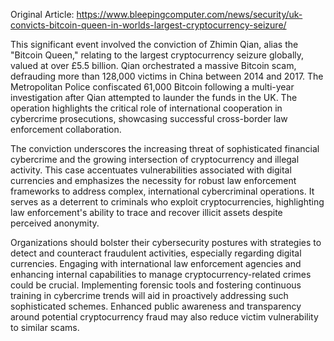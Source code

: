 Original Article: https://www.bleepingcomputer.com/news/security/uk-convicts-bitcoin-queen-in-worlds-largest-cryptocurrency-seizure/

This significant event involved the conviction of Zhimin Qian, alias the "Bitcoin Queen," relating to the largest cryptocurrency seizure globally, valued at over £5.5 billion. Qian orchestrated a massive Bitcoin scam, defrauding more than 128,000 victims in China between 2014 and 2017. The Metropolitan Police confiscated 61,000 Bitcoin following a multi-year investigation after Qian attempted to launder the funds in the UK. The operation highlights the critical role of international cooperation in cybercrime prosecutions, showcasing successful cross-border law enforcement collaboration.

The conviction underscores the increasing threat of sophisticated financial cybercrime and the growing intersection of cryptocurrency and illegal activity. This case accentuates vulnerabilities associated with digital currencies and emphasizes the necessity for robust law enforcement frameworks to address complex, international cybercriminal operations. It serves as a deterrent to criminals who exploit cryptocurrencies, highlighting law enforcement's ability to trace and recover illicit assets despite perceived anonymity.

Organizations should bolster their cybersecurity postures with strategies to detect and counteract fraudulent activities, especially regarding digital currencies. Engaging with international law enforcement agencies and enhancing internal capabilities to manage cryptocurrency-related crimes could be crucial. Implementing forensic tools and fostering continuous training in cybercrime trends will aid in proactively addressing such sophisticated schemes. Enhanced public awareness and transparency around potential cryptocurrency fraud may also reduce victim vulnerability to similar scams.